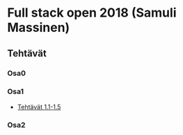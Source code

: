 # Full stack open 2018 (Samuli Massinen)

## Tehtävät

### Osa0

### Osa1

- [Tehtävät 1.1-1.5](https://github.com/smassine/fullstackopen/blob/master/laskarit/osa1/1.1-1.5/src/index.js)

### Osa2
